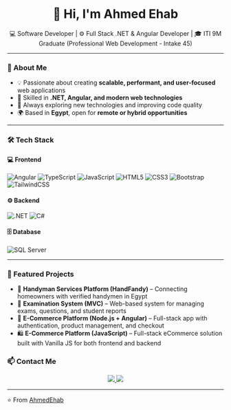 <!-- README.md -->

<h1 align="center">👋 Hi, I'm Ahmed Ehab</h1>

<p align="center">
💻 Software Developer | ⚙️ Full Stack .NET & Angular Developer | 🎓 ITI 9M Graduate (Professional Web Development - Intake 45)
</p>

---

### 🧠 About Me
- 💡 Passionate about creating **scalable, performant, and user-focused** web applications  
- 🧩 Skilled in **.NET, Angular, and modern web technologies**  
- 🚀 Always exploring new technologies and improving code quality  
- 🌍 Based in **Egypt**, open for **remote or hybrid opportunities**

---

### 🛠️ Tech Stack

#### 💻 Frontend
![Angular](https://img.shields.io/badge/Angular-DD0031?style=for-the-badge&logo=angular&logoColor=white)
![TypeScript](https://img.shields.io/badge/TypeScript-3178C6?style=for-the-badge&logo=typescript&logoColor=white)
![JavaScript](https://img.shields.io/badge/JavaScript-F7DF1E?style=for-the-badge&logo=javascript&logoColor=black)
![HTML5](https://img.shields.io/badge/HTML5-E34F26?style=for-the-badge&logo=html5&logoColor=white)
![CSS3](https://img.shields.io/badge/CSS3-1572B6?style=for-the-badge&logo=css3&logoColor=white)
![Bootstrap](https://img.shields.io/badge/Bootstrap-7952B3?style=for-the-badge&logo=bootstrap&logoColor=white)
![TailwindCSS](https://img.shields.io/badge/Tailwind_CSS-06B6D4?style=for-the-badge&logo=tailwindcss&logoColor=white)


#### ⚙️ Backend
![.NET](https://img.shields.io/badge/.NET-512BD4?style=for-the-badge&logo=dotnet&logoColor=white)
![C#](https://img.shields.io/badge/C%23-239120?style=for-the-badge&logo=c-sharp&logoColor=white)

#### 🗄️ Database
![SQL Server](https://img.shields.io/badge/SQL%20Server-CC2927?style=for-the-badge&logo=microsoftsqlserver&logoColor=white)

---
### 🚀 Featured Projects
- 🧰 **Handyman Services Platform (HandFandy)** – Connecting homeowners with verified handymen in Egypt  
- 🧮 **Examination System (MVC)** – Web-based system for managing exams, questions, and student reports  
- 🛒 **E-Commerce Platform (Node.js + Angular)** – Full-stack app with authentication, product management, and checkout  
- 🛍️ **E-Commerce Platform (JavaScript)** – Full-stack eCommerce solution built with Vanilla JS for both frontend and backend  

### 📫 Contact Me
<p align="center">
  <a href="mailto:ahmedehab308@gmail.com">
    <img src="https://img.shields.io/badge/Email-D14836?style=for-the-badge&logo=gmail&logoColor=white"/>
  </a>
  <a href="https://linkedin.com/in/ahmedehab308">
    <img src="https://img.shields.io/badge/LinkedIn-0077B5?style=for-the-badge&logo=linkedin&logoColor=white"/>
  </a>
</p>

---

⭐️ From [AhmedEhab](https://github.com/AhmedEhab)
